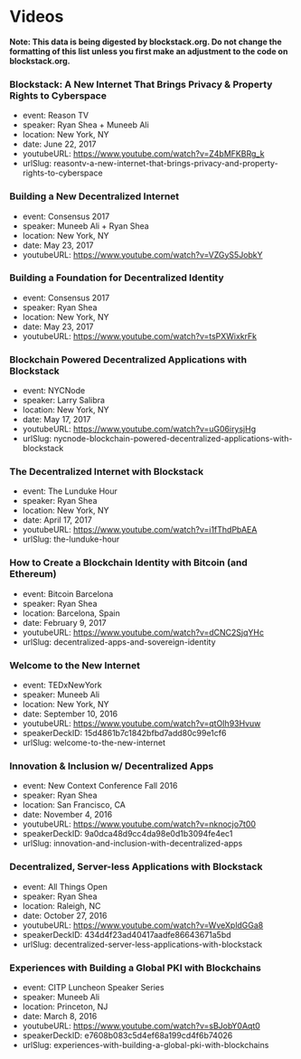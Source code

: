# Videos

**Note: This data is being digested by blockstack.org. Do not change the formatting of this list unless you first make an adjustment to the code on blockstack.org.**

### Blockstack: A New Internet That Brings Privacy & Property Rights to Cyberspace

- event: Reason TV
- speaker: Ryan Shea + Muneeb Ali
- location: New York, NY
- date: June 22, 2017
- youtubeURL: https://www.youtube.com/watch?v=Z4bMFKBRg_k
- urlSlug: reasontv-a-new-internet-that-brings-privacy-and-property-rights-to-cyberspace

### Building a New Decentralized Internet

- event: Consensus 2017
- speaker: Muneeb Ali + Ryan Shea
- location: New York, NY
- date: May 23, 2017
- youtubeURL: https://www.youtube.com/watch?v=VZGyS5JobkY

### Building a Foundation for Decentralized Identity

- event: Consensus 2017
- speaker: Ryan Shea
- location: New York, NY
- date: May 23, 2017
- youtubeURL: https://www.youtube.com/watch?v=tsPXWixkrFk

### Blockchain Powered Decentralized Applications with Blockstack

- event: NYCNode
- speaker: Larry Salibra
- location: New York, NY
- date: May 17, 2017
- youtubeURL: https://www.youtube.com/watch?v=uG06irysjHg
- urlSlug: nycnode-blockchain-powered-decentralized-applications-with-blockstack

### The Decentralized Internet with Blockstack 

- event: The Lunduke Hour
- speaker: Ryan Shea
- location: New York, NY
- date: April 17, 2017
- youtubeURL: https://www.youtube.com/watch?v=i1fThdPbAEA
- urlSlug: the-lunduke-hour

### How to Create a Blockchain Identity with Bitcoin (and Ethereum)

- event: Bitcoin Barcelona
- speaker: Ryan Shea
- location: Barcelona, Spain
- date: February 9, 2017
- youtubeURL: https://www.youtube.com/watch?v=dCNC2SjqYHc
- urlSlug: decentralized-apps-and-sovereign-identity

### Welcome to the New Internet

- event: TEDxNewYork
- speaker: Muneeb Ali
- location: New York, NY
- date: September 10, 2016
- youtubeURL: https://www.youtube.com/watch?v=qtOIh93Hvuw
- speakerDeckID: 15d4861b7c1842bfbd7add80c99e1cf6
- urlSlug: welcome-to-the-new-internet

### Innovation & Inclusion w/ Decentralized Apps

- event: New Context Conference Fall 2016
- speaker: Ryan Shea
- location: San Francisco, CA
- date: November 4, 2016
- youtubeURL: https://www.youtube.com/watch?v=nknocjo7t00
- speakerDeckID: 9a0dca48d9cc4da98e0d1b3094fe4ec1
- urlSlug: innovation-and-inclusion-with-decentralized-apps

### Decentralized, Server-less Applications with Blockstack

- event: All Things Open
- speaker: Ryan Shea
- location: Raleigh, NC
- date: October 27, 2016
- youtubeURL: https://www.youtube.com/watch?v=WveXpldGGa8
- speakerDeckID: 434d4f23ad40417aadfe86643671a5bd
- urlSlug: decentralized-server-less-applications-with-blockstack

### Experiences with Building a Global PKI with Blockchains

- event: CITP Luncheon Speaker Series
- speaker: Muneeb Ali
- location: Princeton, NJ
- date: March 8, 2016
- youtubeURL: https://www.youtube.com/watch?v=sBJobY0Aqt0
- speakerDeckID: e7608b083c5d4ef68a199cd4f6b74026
- urlSlug: experiences-with-building-a-global-pki-with-blockchains
